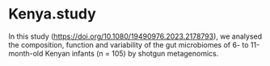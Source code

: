 # Kenya.study

In this study (https://doi.org/10.1080/19490976.2023.2178793), we analysed the composition, function and variability of the gut microbiomes of 6- to 11-month-old Kenyan infants (n = 105) by shotgun metagenomics.
